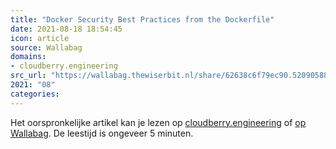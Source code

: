 ```yaml
---
title: "Docker Security Best Practices from the Dockerfile"
date: 2021-08-18 18:54:45
icon: article
source: Wallabag
domains:
- cloudberry.engineering
src_url: "https://wallabag.thewiserbit.nl/share/62638c6f79ec90.52090588"
2021: "08"
categories:
---
```

Het oorspronkelijke artikel kan je lezen op [cloudberry.engineering](https://cloudberry.engineering/article/dockerfile-security-best-practices/) of [op Wallabag](https://wallabag.thewiserbit.nl/share/62638c6f79ec90.52090588). De leestijd is ongeveer 5 minuten.